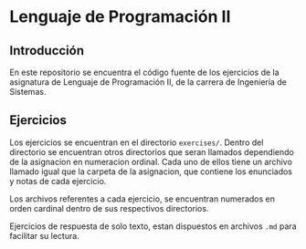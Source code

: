 # Lenguaje de Programación II

## Introducción
En este repositorio se encuentra el código fuente de los ejercicios de la asignatura de Lenguaje de Programación II, de la carrera de Ingeniería de Sistemas.

## Ejercicios
Los ejercicios se encuentran en el directorio `exercises/`. Dentro del directorio se encuentran otros directorios que seran llamados dependiendo de la asignacion en numeracion ordinal. Cada uno de ellos tiene un archivo llamado igual que la carpeta de la asignacion, que contiene los enunciados y notas de cada ejercicio. 

Los archivos referentes a cada ejercicio, se encuentran numerados en orden cardinal dentro de sus respectivos directorios.

Ejercicios de respuesta de solo texto, estan dispuestos en archivos `.md` para facilitar su lectura.
